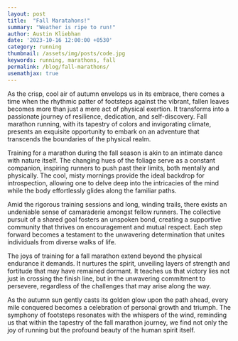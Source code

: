 ```yaml
---
layout: post
title:  "Fall Maratahons!"
summary: "Weather is ripe to run!"
author: Austin Kliebhan
date: '2023-10-16 12:00:00 +0530'
category: running
thumbnail: /assets/img/posts/code.jpg
keywords: running, marathons, fall
permalink: /blog/fall-marathons/
usemathjax: true
---
```


As the crisp, cool air of autumn envelops us in its embrace, there comes a time when the rhythmic patter of footsteps against the vibrant, fallen leaves becomes more than just a mere act of physical exertion. It transforms into a passionate journey of resilience, dedication, and self-discovery. Fall marathon running, with its tapestry of colors and invigorating climate, presents an exquisite opportunity to embark on an adventure that transcends the boundaries of the physical realm.

Training for a marathon during the fall season is akin to an intimate dance with nature itself. The changing hues of the foliage serve as a constant companion, inspiring runners to push past their limits, both mentally and physically. The cool, misty mornings provide the ideal backdrop for introspection, allowing one to delve deep into the intricacies of the mind while the body effortlessly glides along the familiar paths.

Amid the rigorous training sessions and long, winding trails, there exists an undeniable sense of camaraderie amongst fellow runners. The collective pursuit of a shared goal fosters an unspoken bond, creating a supportive community that thrives on encouragement and mutual respect. Each step forward becomes a testament to the unwavering determination that unites individuals from diverse walks of life.

The joys of training for a fall marathon extend beyond the physical endurance it demands. It nurtures the spirit, unveiling layers of strength and fortitude that may have remained dormant. It teaches us that victory lies not just in crossing the finish line, but in the unwavering commitment to persevere, regardless of the challenges that may arise along the way.

As the autumn sun gently casts its golden glow upon the path ahead, every mile conquered becomes a celebration of personal growth and triumph. The symphony of footsteps resonates with the whispers of the wind, reminding us that within the tapestry of the fall marathon journey, we find not only the joy of running but the profound beauty of the human spirit itself.